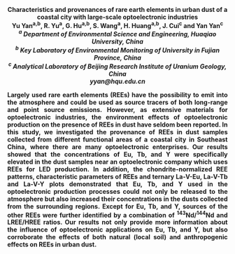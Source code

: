 <center><strong>Characteristics and provenances of rare earth elements in urban dust of a coastal city with large-scale optoelectronic industries<strong>

<center><strong>Yu Yan<sup>a,b</sup>,</strong> R. Yu<sup>a</sup>, G. Hu<sup>a,b</sup>, S. Wang<sup>a</sup>, H. Huang<sup>a,b</sup>, J. Cui<sup>c</sup> and Yan Yan<sup>c</sup>

<center><i><sup>a</sup> Department of Environmental Science and Engineering, Huaqiao
University, China</i>

<center><i><sup>b</sup> Key Laboratory of Environmental Monitoring of University in Fujian
Province, China</i>

<center><i><sup>c</sup> Analytical Laboratory of Beijing Research Institute of Uranium
Geology, China</i>

<center><i>yyan@hqu.edu.cn</i>

<p style=text-align:justify>Largely used rare earth elements (REEs) have the possibility to emit
into the atmosphere and could be used as source tracers of both
long-range and point source emissions. However, as extensive materials
for optoelectronic industries, the environment effects of optoelectronic
production on the presence of REEs in dust have seldom been reported. In
this study, we investigated the provenance of REEs in dust samples
collected from different functional areas of a coastal city in Southeast
China, where there are many optoelectronic enterprises. Our results
showed that the concentrations of Eu, Tb, and Y were specifically
elevated in the dust samples near an optoelectronic company which uses
REEs for LED production. In addition, the chondrite-normalized REE
patterns, characteristic parameters of REEs and ternary La-V-Eu, La-V-Tb
and La-V-Y plots demonstrated that Eu, Tb, and Y used in the
optoelectronic production processes could not only be released to the
atmosphere but also increased their concentrations in the dusts
collected from the surrounding regions. Except for Eu, Tb, and Y,
sources of the other REEs were further identified by a combination of
<sup>143</sup>Nd/<sup>144</sup>Nd and LREE/HREE ratios. Our results not only provide more
information about the influence of optoelectronic applications on Eu,
Tb, and Y, but also corroborate the effects of both natural (local soil)
and anthropogenic effects on REEs in urban dust.
